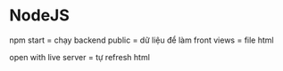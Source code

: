 # NodeJS

npm start = chạy backend
public = dữ liệu để làm front
views = file html

open with live server = tự refresh html